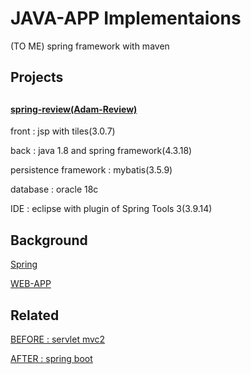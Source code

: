 # JAVA-APP Implementaions
(TO ME) spring framework with maven

## Projects 

##

#### [spring-review(Adam-Review)](https://eveadam.atlassian.net/wiki/spaces/AGILE/pages/5210113/spring+review+board+adam-review)
front : jsp with tiles(3.0.7) 

back : java 1.8 and spring framework(4.3.18)

persistence framework : mybatis(3.5.9)

database : oracle 18c

IDE : eclipse with plugin of Spring Tools 3(3.9.14)

##

## Background
[Spring](Spring/Springs.md)

[WEB-APP](https://github.com/devsacti/WEB-APP)

## Related

[BEFORE : servlet mvc2](./servletMvc2.md)

[AFTER : spring boot](./springboot.md)